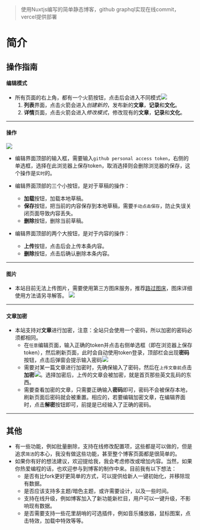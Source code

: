 
> 使用Nuxtjs编写的简单静态博客，github graphql实现在线commit，vercel提供部署

# 简介


## 操作指南
#### 编辑模式
* 所有页面的右上角，都有一个火箭按钮，点击后会进入不同模式![](https://s1.ax1x.com/2022/03/17/q9LYPe.png)
  1. **列表**界面，点击火箭会进入*创建新的*，发布新的**文章**，**记录**和**文化**。
  2. **详情**页面，点击火箭会进入*修改模式*，修改现有的**文章**，**记录**和**文化**。
---
#### 操作
![](https://s1.ax1x.com/2022/03/17/q9LN2d.png)
* 编辑界面顶部的输入框，需要输入`github personal access token`，右侧的单选框，选择在此浏览器上保存token，取消选择则会删除浏览器的保存，这个操作是`实时`的。  

* 编辑界面顶部的三个小按钮，是对于草稿的操作：
  * **加载**按钮，加载本地草稿。
  * **保存**按钮，把当前的内容保存到本地草稿，需要`手动点击保存`，防止失误关闭页面导致内容丢失。
  * **删除**按钮，删除当前草稿。  

* 编辑界面顶部的两个大按钮，是对于内容的操作：
  * **上传**按钮，点击后会上传本条内容。
  * **删除**按钮，点击后确认删除本条内容。
---
#### 图片
* 本站目前无法上传图片，需要使用第三方图床服务，推荐[路过图床](https://imgtu.com/)，图床详细使用方法请另寻解答。
![](https://s1.ax1x.com/2022/03/17/q9Lt8H.png)
---
#### 文章加密
* 本站支持对**文章**进行加密，注意：全站只会使用一个密码，所以加密的密码必须都相同。
  * 在`任意`编辑页面，输入正确的token并点击右侧单选框（即在浏览器上保存token），然后刷新页面，此时会自动使用token登录，顶部栏会出现**密码**按钮，点击后弹窗会提示输入密码![](https://s1.ax1x.com/2022/03/17/q9LG5D.png)
  * 需要对某一篇文章进行加密时，先确保输入了密码，然后在`上传文章前`点击**加密**![](https://s1.ax1x.com/2022/03/17/q9LUxA.png)。选择加密后，上传的文章会被加密，就是首页那些英文乱码的东西。
  * 需要查看加密的文章，只需要正确输入**密码**即可，密码不会被保存本地，刷新页面后密码就会被重置。相应的，若要编辑加密文章，在编辑界面时，点击**解密**按钮即可，前提是已经输入了正确的密码。
---

## 其他
* 有一些功能，例如批量删除，支持在线修改配置项，这些都是可以做的，但是追求`简洁`的本心，我没有做这些功能，甚至整个博客页面都是很简单的。
* 如果你有好的想法建议，欢迎提给我，我会考虑修改或增加内容。当然，如果你热爱编程的话，也欢迎参与到博客的制作中来。目前我有以下想法：
  * 是否有比fork更好更简单的方式，可以提供给新人一键初始化，并移除现有数据。
  * 是否应该支持多主题/暗色主题，或许需要设计，以及一些时间。
  * 支持在线升级，例如博客加入了新功能新栏目，用户可以一键升级，不影响现有数据。
  * 是否需要支持一些花里胡哨的可选插件，例如音乐播放器，鼠标图案，点击特效，加载中特效等等。
